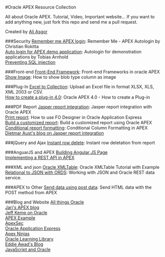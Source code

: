 #Oracle APEX Resource Collection

All about Oracle APEX. Tutorial, Video, Important website... If you want to add anything new, just fork this repo and send me a pull request.

Created by [Ali Asgor](http://asgor.net)

###Security
[Remember me APEX login](http://rokitta.blogspot.de/2012/10/remember-me-apex-autologin.html): Remember Me - APEX Autologin by Christian Rokitta<br>
[Auto login for APEX demo application](http://www.apex-at-work.com/2016/01/autologin-for-demonstration-applications.html): Autologin for demonstration applications by Tobias Arnhold<br>
[Preventing SQL injection](http://dickdral.blogspot.com/2015/08/preventing-sql-injection-without-using.html)

###Front-end
[Front-End Framework](https://apexplained.wordpress.com/2013/11/20/front-end-frameworks-in-oracle-apex/): Front-end Frameworks in oracle APEX<br>
[Show Image](http://blog.hilandco.com/2010/05/how-to-show-blob-type-column-as-image.html): How to show blob type column as image<br>

###Plug-In
[Excel to Collection](https://apex.oracle.com/pls/apex/f?p=33308:1::::::): Upload an Excel file in format XLSX, XLS, XML 2003 or CSV.<br>
[How to create a plug-in 4.0](http://www.inside-oracle-apex.com/oracle-apex-4-0-how-to-create-a-plug-in/): Oracle APEX 4.0 - How to create a Plug-in

###PDF Report
[Jasper report integration](http://www.opal-consulting.de/apex/f?p=20090928:4:0::NO:::): Jasper report integration with Oracle APEX<br>
[Print report](http://www.apex-reports.com/apex.html): How to use FO Designer in Oracle Application Express<br>
[Build a customized report](http://www.codeproject.com/Articles/341528/Build-a-customized-report-using-Oracle-APEX): Build a customized report using Oracle APEX <br>
[Conditional report formatting](https://tylermuth.wordpress.com/2007/12/01/conditional-column-formatting-in-apex/): Conditional Column Formatting in APEX<br>
[Dietmar Aust's blog on Jasper report integration](http://daust.blogspot.com/search/label/JasperReports)

###jQuery and Ajax
[Instant row delete](https://apexplained.wordpress.com/2012/02/12/instant-row-deletion-from-report/): Instant row deletation from report

###AnguarJS and APEX
[Building Angular JS Page](http://www.modernapex.co.uk/building-an-angular-js-page-in-apex/)<br>
[Implementing a REST API in APEX](http://www.modernapex.co.uk/building-a-todo-app-with-rest/)

###XML and json
[Oracle XMLTable](http://viralpatel.net/blogs/oracle-xmltable-tutorial/): Oracle XMLTable Tutorial with Example <br>
[Relational to JSON with ORDS](https://jsao.io/2015/07/relational-to-json-with-ords/): Working with JSON and Oracle REST data service.

###APEX to Other
[Send data using post data](http://www.apex-at-work.com/2010/02/send-html-data-with-post-method-from.html): Send HTML data with the POST method from APEX

###Blog and Website
[All things Oracle](http://allthingsoracle.com/)<br>
[Jari's APEX blog](http://jaris.blogsite.org/apex/f?p=BLOG:HOME:0)<br>
[Jeff Kemp on Oracle](http://jeffkemponoracle.com/)<br>
[APEX Example](https://apex.oracle.com/pls/apex/f?p=1983)<br>
[ApexSec](http://apexsec.recx.co.uk/)<br>
[Oracle Application Express](http://oracleapplicationexpress.com/)<br>
[Apex Ninjas](http://www.apexninjas.com/blog/)<br>
[Oracle Learning Library](https://apexapps.oracle.com/pls/apex/f?p=44785:1:102968211098702::NO)<br>
[Eddie Awad's Blog](http://awads.net/wp/)<br>
[JavaScript and Oracle](https://jsao.io/)
